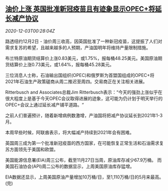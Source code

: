 <!--1606956915000-->
[油价上涨 英国批准新冠疫苗且有迹象显示OPEC+将延长减产协议](https://cn.reuters.com/article/oil-close-1202-wedn-idCNKBS28D01E)
------

<div><i>2020-12-03T00:28:04Z</i></div><p>路透纽约12月2日 - 油价周三收高，因英国批准了一种新冠疫苗，这提振了人们对需求复苏的希望，且越来越多的人预期，产油国明年将维持产量限制措施。</p><p>布兰特原油期货结算价上涨0.83美元，或1.75%，报每桶48.25美元。美国原油期货结算价上涨0.73美元，或1.64%，报每桶45.28美元。</p><p>三位消息人士称，石油输出国组织(OPEC)和俄罗斯为首盟国组成的OPEC+将2021年石油生产政策磋商从周二推迟至周四。交易商正在关注相关进展。</p><p>Ritterbusch and Associates总裁Jim Ritterbusch表示：“今天的强劲上涨似乎在很大程度上是基于今天OPEC会议取得进展的迹象，这可能为仍计划于明天举行的OPEC+会议上通过延长减产铺平道路。“</p><p>之前人们普遍预计，随着新增病例数激增，产油国将把减产协议延长到2021年1-3月。</p><p>本周早些时候，阿联酋表示，将大幅减产持续到2021年会有困难。</p><p>英国周三成为第一个批准新冠疫苗的西方国家，在可能恢复正常生活和石油需求复苏方面领先于美国和欧盟。</p><p>美国能源信息署(EIA)周三公布，截至11月27日当周，原油库存减少67.9万桶。 而美国石油协会(API)周二公布的数据显示，上周美国原油库存猛增。</p><p>EIA数据还显示，上周美国原油产量增加10万桶/日，至1,110万桶/日的5月来最高。(完)</p>
